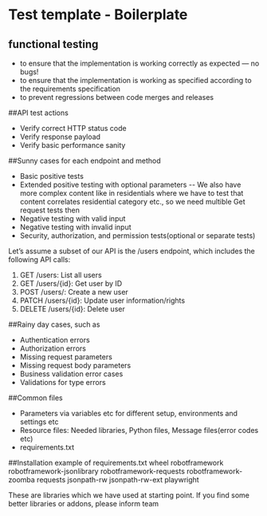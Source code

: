 # Test template - Boilerplate

## functional testing
- to ensure that the implementation is working correctly as expected — no bugs!
- to ensure that the implementation is working as specified according to the requirements specification
- to prevent regressions between code merges and releases

##API test actions
- Verify correct HTTP status code
- Verify response payload
- Verify basic performance sanity

##Sunny cases for each endpoint and method
- Basic positive tests
- Extended positive testing with optional parameters
-- We also have more complex content like in residentials where we have to test that content correlates residential category etc., so we need multible Get request tests then
- Negative testing with valid input
- Negative testing with invalid input
- Security, authorization, and permission tests(optional or separate tests)

Let’s assume a subset of our API is the /users endpoint, which includes the following API calls:
1. GET /users:	List all users 
2. GET /users/{id}:	Get user by ID
3. POST /users/:	Create a new user
4. PATCH /users/{id}:	Update user information/rights
5. DELETE /users/{id}:	Delete user

##Rainy day cases, such as
- Authentication errors
- Authorization errors
- Missing request parameters
- Missing request body parameters
- Business validation error cases
- Validations for type errors

##Common files
- Parameters via variables etc for different setup, environments and settings etc
- Resource files: Needed libraries, Python files, Message files(error codes etc) 
- requirements.txt

##Installation example of requirements.txt
wheel
robotframework
robotframework-jsonlibrary
robotframework-requests
robotframework-zoomba
requests
jsonpath-rw
jsonpath-rw-ext
playwright

These are libraries which we have used at starting point. If you find some better libraries or addons, please inform team

